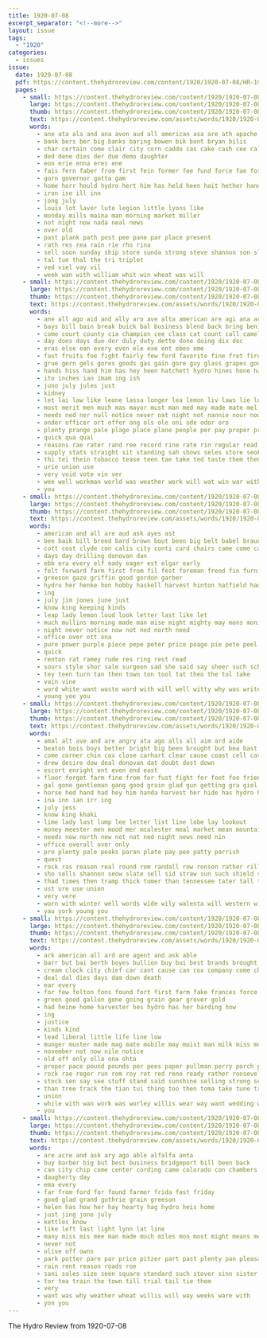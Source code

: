 ```yaml
---
title: 1920-07-08
excerpt_separator: "<!--more-->"
layout: issue
tags:
  - "1920"
categories:
  - issues
issue:
  date: 1920-07-08
  pdf: https://content.thehydroreview.com/content/1920/1920-07-08/HR-1920-07-08.pdf
  pages:
    - small: https://content.thehydroreview.com/content/1920/1920-07-08/small/HR-1920-07-08-01.jpg
      large: https://content.thehydroreview.com/content/1920/1920-07-08/large/HR-1920-07-08-01.jpg
      thumb: https://content.thehydroreview.com/content/1920/1920-07-08/thumbnails/HR-1920-07-08-01.jpg
      text: https://content.thehydroreview.com/assets/words/1920/1920-07-08/HR-1920-07-08-01.txt
      words:
        - ane ata ala and ana avon aud all american asa are ath apache art anita age ale
        - bank bers ber big banks baring bowen bik bont bryan bilis
        - char certain come clair city corn caddo cas cake cash cee call clos cox came cour county comes
        - ded dene dies der due demo daughter
        - eon erie enna eres ene
        - fais fern faber from first fein former fee fund force fae fost fine fell for friday
        - gorn governor gotta gam
        - home horr hould hydro hert him has held heen hait hether hand half hour hail hoa hone
        - iron ise ill inn
        - jong july
        - louis lot laver lute legion little lyons like
        - monday mills maina man morning market miller
        - not night now nada neal news
        - over old
        - past plank path post pee pane par place present
        - rath res rea rain rie rho rina
        - sell soon sunday ship store sunda strong steve shannon son slay study say selena sed state set save
        - tal tue thal the tri triplet
        - ved viel vay vil
        - week wan with william whit win wheat was will
    - small: https://content.thehydroreview.com/content/1920/1920-07-08/small/HR-1920-07-08-02.jpg
      large: https://content.thehydroreview.com/content/1920/1920-07-08/large/HR-1920-07-08-02.jpg
      thumb: https://content.thehydroreview.com/content/1920/1920-07-08/thumbnails/HR-1920-07-08-02.jpg
      text: https://content.thehydroreview.com/assets/words/1920/1920-07-08/HR-1920-07-08-02.txt
      words:
        - ane all ago aid and ally aro ave alta american are agi ana ace abo
        - bays bill bain break buick bal business blend back bring beni best boys bee body besant big backers bar black but better
        - come court county cia champion cee class cat count call camel choice citizen caddo cain car chance cad city cox case cust cok can
        - day does days due der duly duty dette done doing dix dec
        - eras else ean every even ele exe ent eben eme
        - fast fruits foe fight fairly few ford favorite fine fret fire friends ferris friday forget fear fotos from forge fer fay face for
        - grue gern gels gores goods gas gain gore guy glass grapes good gallon
        - hands hiss hand him has hey heen hatchett hydro hines hone harvest hon ham hal how
        - ito inches ian imam ing ish
        - juno july jules just
        - kidney
        - let lai law like leone lassa longer lea lemon liv laws lie low lever last little line lies
        - most merit men much mas mayor must man med may made mate mel
        - needs ned ner null notice never nat night not nannie nour now nati nations
        - onder officer ort offer ong ols ole oni ode odor oro
        - plenty prange pale plage place plane people per pay proper press pues past pee present poor pane pass pack pot price
        - quick qua qual
        - reasons rae rater rand ree record rine rate rin regular read red rel rea reynolds rock
        - supply stats straight sit standing sah shows seles store seok sua state sie stuff sours sick sales sour senator said saturday salta salts safe see slate seen such senat salt sat sharp space spring stay small sot seeley smaller suit seal shown
        - thi tei thein tobacco tease teen tae take ted taste them then tak thal thoi thing tol town tio the than thy turk tho teed
        - urie union use
        - very void vote vin ver
        - wee well workman world was weather work will wat win war with weer want week wilson willy way why waste
        - you
    - small: https://content.thehydroreview.com/content/1920/1920-07-08/small/HR-1920-07-08-03.jpg
      large: https://content.thehydroreview.com/content/1920/1920-07-08/large/HR-1920-07-08-03.jpg
      thumb: https://content.thehydroreview.com/content/1920/1920-07-08/thumbnails/HR-1920-07-08-03.jpg
      text: https://content.thehydroreview.com/assets/words/1920/1920-07-08/HR-1920-07-08-03.txt
      words:
        - american and all are aud ask ayes ast
        - bee baik bill breed bard brown bout been big belt babel braun but book business back bet
        - cott cost clyde con calis city conti curd chairs came come cavendish chas case can cellar care chose company call
        - days day drilling donovan dan
        - ebb era every elf eady eager est elgar early
        - felt forward farm first from fil fest foreman frend fin furnish for ficker forth farris
        - greeson gaze griffin good gordon garber
        - hydro her henke hon hobby haskell harvest hinton hatfield had howl him
        - ing
        - july jim jones june just
        - know king keeping kinds
        - leap lady lemon loud look letter last like let
        - much mullins morning made man mise might mighty may mons moni monday moots more moore miss miner
        - night never notice now not ned north need
        - office over ott ona
        - pure power purple piece pepe peter price poage pie pete peel pleasure
        - quick
        - renton rat ramey rude res ring rest read
        - sours style shor sale surgeon sad she said say sheer such school season servant see show sager seer sell service stock street silos self sales
        - tey teen turn tan then town ton tool tat theo the tol take
        - vain vine
        - word white want waste ward with will well witty why was write
        - young yee you
    - small: https://content.thehydroreview.com/content/1920/1920-07-08/small/HR-1920-07-08-04.jpg
      large: https://content.thehydroreview.com/content/1920/1920-07-08/large/HR-1920-07-08-04.jpg
      thumb: https://content.thehydroreview.com/content/1920/1920-07-08/thumbnails/HR-1920-07-08-04.jpg
      text: https://content.thehydroreview.com/assets/words/1920/1920-07-08/HR-1920-07-08-04.txt
      words:
        - amal alt ave and are angry ata ago alls all aim ard aide
        - beaton bois boys better bright big been brought but bea bast began blue buys brett bare boyer bis back bien bent bins
        - come corner chin cox close carhart clear cause coast cell cavendish case company
        - drew desire dow deal donovan dat doubt dost down
        - escort enright ent even end east
        - floor forget farm fine from for fust fight fer foot foo friend foe fies few found forward fear
        - gal gone gentleman gang good grain glad gun getting gra giel
        - horse hed hand had hey him handa harvest her hide has hydro hard how hout holter hin
        - ina inn ian irr ing
        - july jess
        - know king khaki
        - lime lady last lump lee letter list line lobe lay lookout
        - money meester men mood mer mcalester meal market mean mountain miss maton mest much made more med mccafferty
        - needs now north new not nat ned night news need nin
        - office overall over only
        - pro plenty pale peaks paran plate pay pee patty parrish
        - quest
        - rock ras reason real round rom randall row ronson rather rill rue rough room reed
        - sho sells shannon seow slate sell sid straw sun such shield shadow sky she say stairs start sugden stand shade sink supply shires street strange
        - thad times then tramp thick tomer than tennessee tater tall timmons teh tout tad tine ted tat test table the
        - ust ure use union
        - very vere
        - worn with winter well words wide wily walenta will western wine white week walls wax was word
        - yau york young you
    - small: https://content.thehydroreview.com/content/1920/1920-07-08/small/HR-1920-07-08-05.jpg
      large: https://content.thehydroreview.com/content/1920/1920-07-08/large/HR-1920-07-08-05.jpg
      thumb: https://content.thehydroreview.com/content/1920/1920-07-08/thumbnails/HR-1920-07-08-05.jpg
      text: https://content.thehydroreview.com/assets/words/1920/1920-07-08/HR-1920-07-08-05.txt
      words:
        - ark american all ard are agent and ask able
        - barr but bai berth boyes bullion buy bui best brands brought been beebe bol bank brain back boot ber boys
        - cream clock city chief car cant cause can cox company come choice cee certain
        - deal dal dies days dam down death
        - ear every
        - for few felton fons found fort first farm fake frances force from fees front
        - green good gallon gone going grain gear grover gold
        - had heine home harvester hes hydro has her harding how
        - ing
        - justice
        - kinds kind
        - lead liberal little life line low
        - munger muster made mag mate mobile may moist man milk miss morning more mcwilliams most many mill much might
        - november not now nile notice
        - old off only olla ona ohta
        - proper pace pound pounds per pees paper pullman perry porch peace poor president powder pope par
        - rock rae reger run rom roy rot red reno ready rather roosevelt
        - stock sen say see stuff stand said sunshine selling strong service seem sees strange save she stolen star still summer
        - than tree track the tian tui thing too then toma take tune train them try tor
        - union
        - while with wan work was worley willis wear way want wedding worst will well why weather working worn
        - you
    - small: https://content.thehydroreview.com/content/1920/1920-07-08/small/HR-1920-07-08-06.jpg
      large: https://content.thehydroreview.com/content/1920/1920-07-08/large/HR-1920-07-08-06.jpg
      thumb: https://content.thehydroreview.com/content/1920/1920-07-08/thumbnails/HR-1920-07-08-06.jpg
      text: https://content.thehydroreview.com/assets/words/1920/1920-07-08/HR-1920-07-08-06.txt
      words:
        - are acre and ask ary ago able alfalfa anta
        - buy barber big but best business bridgeport bill been back
        - can city chip come center cording came colorado con chambers car company crest
        - daugherty day
        - ema every
        - far from ford for found farmer frida fast friday
        - good glad grand guthrie grain greeson
        - helen has how her hay hearty hag hydro heis home
        - just jing jone july
        - kettles know
        - like left last light lynn lat line
        - many miss mis mee man made much miles mon most might means mesa mode
        - never not
        - olive off owns
        - park potter pare par price pitzer part past plenty pan pleasant
        - rain rent reason roads roe
        - sani sales size seen square standard such stover sinn sister sen see stress share seed small sat states saturday service station sunday
        - tor tea train the town till trial tail tie them
        - very
        - want was why weather wheat willis will way weeks ware with
        - yon you
---
```


The Hydro Review from 1920-07-08

<!--more-->

